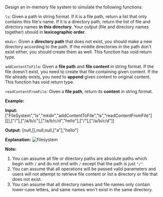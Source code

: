 
Design an in-memory file system to simulate the following functions:

`ls`: Given a path in string format. If it is a file path, return a list that only contains this file's name. If it is a directory path, return the list of file and directory names  **in this directory**. Your output (file and directory names together) should in  **lexicographic order**.

`mkdir`: Given a  **directory path**  that does not exist, you should make a new directory according to the path. If the middle directories in the path don't exist either, you should create them as well. This function has void return type.

`addContentToFile`: Given a  **file path**  and  **file content**  in string format. If the file doesn't exist, you need to create that file containing given content. If the file already exists, you need to  **append**  given content to original content. This function has void return type.

`readContentFromFile`: Given a  **file path**, return its  **content**  in string format.

**Example:**

**Input:** 
["FileSystem","ls","mkdir","addContentToFile","ls","readContentFromFile"]
[[],["/"],["/a/b/c"],["/a/b/c/d","hello"],["/"],["/a/b/c/d"]]

**Output:**
[null,[],null,null,["a"],"hello"]

**Explanation:**
![filesystem](https://assets.leetcode.com/uploads/2018/10/12/filesystem.png)

**Note:**

1.  You can assume all file or directory paths are absolute paths which begin with  `/`  and do not end with  `/`  except that the path is just  `"/"`.
2.  You can assume that all operations will be passed valid parameters and users will not attempt to retrieve file content or list a directory or file that does not exist.
3.  You can assume that all directory names and file names only contain lower-case letters, and same names won't exist in the same directory.
